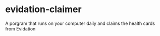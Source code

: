 # evidation-claimer
A porgram that runs on your computer daily and claims the health cards from Evidation 
